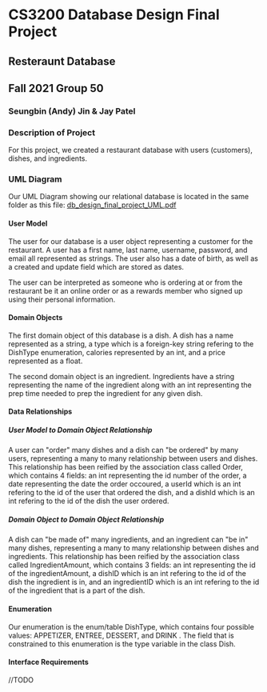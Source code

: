# CS3200 Database Design Final Project
## Resteraunt Database
## Fall 2021 Group 50
### Seungbin (Andy) Jin & Jay Patel 

### Description of Project
For this project, we created a restaurant database with users (customers), dishes, and ingredients. 

### UML Diagram
Our UML Diagram showing our relational database is located in the same folder as this file:
[db_design_final_project_UML.pdf](https://github.com/JayPat73/NEU-CS3200-Restaurant-Data-Base/blob/main/CS3200%20Final%20UML%20Diagram.pdf)

#### User Model
The user for our database is a user object representing a customer for the restaurant. A user has a first name, last name, username, password, and email
all represented as strings. The user also has a date of birth, as well as a created and update field which are stored as dates. 

The user can be interpreted as someone who is ordering at or from the restaurant be it an online order or as a rewards member who signed up using their 
personal information.

#### Domain Objects
The first domain object of this database is a dish. A dish has a name represented as a string, a type which is a foreign-key string refering to the DishType
enumeration, calories represented by an int, and a price represented as a float.

The second domain object is an ingredient. Ingredients have a string representing the name of the ingredient along with an int representing the prep time
needed to prep the ingredient for any given dish.

#### Data Relationships
##### User Model to Domain Object Relationship
A user can "order" many dishes and a dish can "be ordered" by many users, representing a many to many relationship between users and dishes. This relationship 
has been reified by the association class called Order, which contains 4 fields: an int representing the id number of the order, a date representing the date
the order occoured, a userId which is an int refering to the id of the user that ordered the dish, and a dishId which is an int refering to the id of the dish
the user ordered.

##### Domain Object to Domain Object Relationship
A dish can "be made of" many ingredients, and an ingredient can "be in" many dishes, representing a many to many relationship between dishes and ingredients.
This relationship has been reified by the association class called IngredientAmount, which contains 3 fields: an int representing the id of the 
ingredientAmount, a dishID which is an int refering to the id of the dish the ingredient is in, and an ingredientID which is an int refering to the id of the
ingredient that is a part of the dish.

#### Enumeration
Our enumeration is the enum/table DishType, which contains four possible values: APPETIZER, ENTREE, DESSERT, and DRINK . The field that is constrained to this 
enumeration is the type variable in the class Dish.

#### Interface Requirements
//TODO
